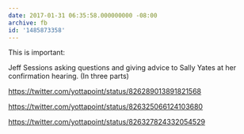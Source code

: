 ```yaml
---
date: 2017-01-31 06:35:58.000000000 -08:00
archive: fb
id: '1485873358'
---
```


This is important: 

Jeff Sessions asking questions and giving advice to Sally Yates at her confirmation hearing. (In three parts)

https://twitter.com/yottapoint/status/826289013891821568

https://twitter.com/yottapoint/status/826325066124103680

https://twitter.com/yottapoint/status/826327824332054529
